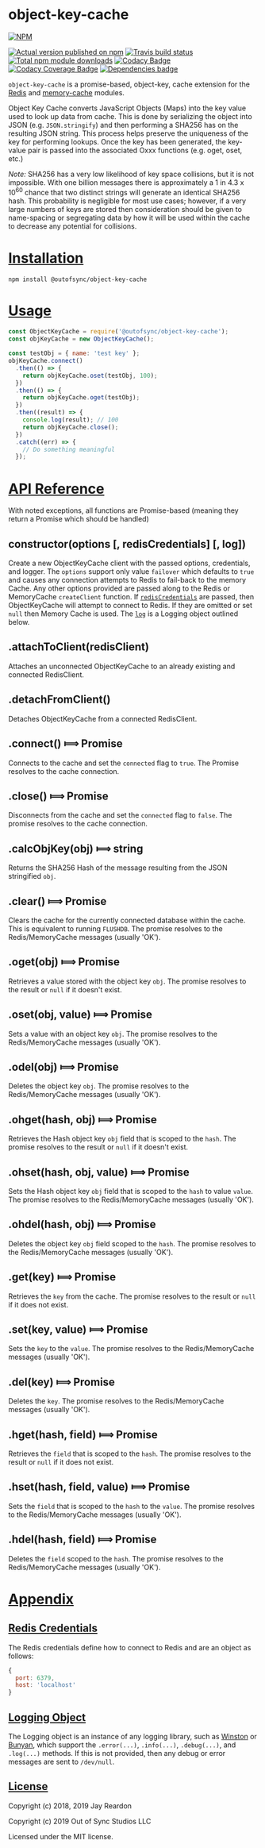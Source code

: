 # object-key-cache

[![NPM](https://nodei.co/npm/@outofsync/object-key-cache.png?downloads=true)](https://nodei.co/npm/@outofsync/object-key-cache/)

[![Actual version published on npm](http://img.shields.io/npm/v/@outofsync/object-key-cache.svg)](https://www.npmjs.org/package/@outofsync/object-key-cache)
[![Travis build status](https://travis-ci.org/OutOfSyncStudios/object-key-cache.svg)](https://www.npmjs.org/package/@outofsync/object-key-cache)
[![Total npm module downloads](http://img.shields.io/npm/dt/@outofsync/object-key-cache.svg)](https://www.npmjs.org/package/@outofsync/object-key-cache)
[![Codacy Badge](https://api.codacy.com/project/badge/Grade/c75048e51d8c4a2a85ba4ac3d2ec6e97)](https://www.codacy.com/app/OutOfSyncStudios/object-key-cache?utm_source=github.com&amp;utm_medium=referral&amp;utm_content=OutOfSyncStudios/object-key-cache&amp;utm_campaign=Badge_Grade)
[![Codacy Coverage Badge](https://api.codacy.com/project/badge/Coverage/c75048e51d8c4a2a85ba4ac3d2ec6e97)](https://www.codacy.com/app/OutOfSyncStudios/object-key-cache?utm_source=github.com&utm_medium=referral&utm_content=OutOfSyncStudios/object-key-cache&utm_campaign=Badge_Coverage)
[![Dependencies badge](https://david-dm.org/OutOfSyncStudios/object-key-cache/status.svg)](https://david-dm.org/OutOfSyncStudios/object-key-cache?view=list)

`object-key-cache` is a promise-based, object-key, cache extension for the [Redis](https://www.npmjs.com/package/redis) and [memory-cache](https://www.npmjs.com/package/@outofsync/memory-cache) modules.

Object Key Cache converts JavaScript Objects (Maps) into the key value used to look up data from cache. This is done by serializing the object into JSON (e.g. `JSON.stringify`) and then performing a SHA256 has on the resulting JSON string. This process helps preserve the uniqueness of the key for performing lookups. Once the key has been generated, the key-value pair is passed into the associated Oxxx functions (e.g. oget, oset, etc.)

*Note:* SHA256 has a very low likelihood of key space collisions, but it is not impossible. With one billion messages there is approximately a 1 in 4.3 x 10<sup>60</sup> chance that two distinct strings will generate an identical SHA256 hash. This probability is negligible for most use cases; however, if a very large numbers of keys are stored then consideration should be given to name-spacing or segregating data by how it will be used within the cache to decrease any potential for collisions.

# [Installation](#installation)
<a name="installation"></a>

```shell
npm install @outofsync/object-key-cache
```

# [Usage](#usage)
<a name="usage"></a>

```js
const ObjectKeyCache = require('@outofsync/object-key-cache');
const objKeyCache = new ObjectKeyCache();

const testObj = { name: 'test key' };
objKeyCache.connect()
  .then(() => {
    return objKeyCache.oset(testObj, 100);
  })
  .then(() => {
    return objKeyCache.oget(testObj);
  })
  .then((result) => {
    console.log(result); // 100
    return objKeyCache.close();
  })
  .catch((err) => {
    // Do something meaningful
  });
```

# [API Reference](#api)
<a name="api"></a>
With noted exceptions, all functions are Promise-based (meaning they return a Promise which should be handled)

## constructor(options [, redisCredentials] [, log])
Create a new ObjectKeyCache client with the passed options, credentials, and logger. The `options` support only value `failover` which defaults to `true` and causes any connection attempts to Redis to fail-back to the memory Cache. Any other options provided are passed along to the Redis or MemoryCache `createClient` function. If [`redisCredentials`](#redis-credentials) are passed, then ObjectKeyCache will attempt to connect to Redis. If they are omitted or set `null` then Memory Cache is used. The [`log`](#logging-obj) is a Logging object outlined below.

## .attachToClient(redisClient)
Attaches an unconnected ObjectKeyCache to an already existing and connected RedisClient.

## .detachFromClient()
Detaches ObjectKeyCache from a connected RedisClient.

## .connect() &#x27fe; Promise
Connects to the cache and set the `connected` flag to `true`. The Promise resolves to the cache connection.

## .close() &#x27fe; Promise
Disconnects from the cache and set the `connected` flag to `false`. The promise resolves to the cache connection.

## .calcObjKey(obj) &#x27fe; string
Returns the SHA256 Hash of the message resulting from the JSON stringified `obj`.

## .clear() &#x27fe; Promise
Clears the cache for the currently connected database within the cache. This is equivalent to running `FLUSHDB`.  The promise resolves to the Redis/MemoryCache messages (usually 'OK').

## .oget(obj) &#x27fe; Promise
Retrieves a value stored with the object key `obj`. The promise resolves to the result or `null` if it doesn't exist.

## .oset(obj, value) &#x27fe; Promise
Sets a value with an object key `obj`. The promise resolves to the Redis/MemoryCache messages (usually 'OK').

## .odel(obj) &#x27fe; Promise
Deletes the object key `obj`. The promise resolves to the Redis/MemoryCache messages (usually 'OK').

## .ohget(hash, obj) &#x27fe; Promise
Retrieves the Hash object key `obj` field that is scoped to the `hash`. The promise resolves to the result or `null` if it doesn't exist.

## .ohset(hash, obj, value) &#x27fe; Promise
Sets the Hash object key `obj` field that is scoped to the `hash` to value `value`. The promise resolves to the Redis/MemoryCache messages (usually 'OK').

## .ohdel(hash, obj) &#x27fe; Promise
Deletes the object key `obj` field scoped to the `hash`. The promise resolves to the Redis/MemoryCache messages (usually 'OK').

## .get(key) &#x27fe; Promise
Retrieves the `key` from the cache. The promise resolves to the result or `null` if it does not exist.

## .set(key, value) &#x27fe; Promise
Sets the `key` to the `value`. The promise resolves to the Redis/MemoryCache messages (usually 'OK').

## .del(key) &#x27fe; Promise
Deletes the `key`. The promise resolves to the Redis/MemoryCache messages (usually 'OK').

## .hget(hash, field) &#x27fe; Promise
Retrieves the `field` that is scoped to the `hash`. The promise resolves to the result or `null` if it does not exist.

## .hset(hash, field, value) &#x27fe; Promise
Sets the `field` that is scoped to the `hash` to the `value`. The promise resolves to the Redis/MemoryCache messages (usually 'OK').


## .hdel(hash, field) &#x27fe; Promise
Deletes the `field` scoped to the `hash`. The promise resolves to the Redis/MemoryCache messages (usually 'OK').

# [Appendix](#appendix)
<a name="appendix"></a>

## [Redis Credentials](#redis-credentials)
<a name="redis-credentials"></a>
The Redis credentials define how to connect to Redis and are an object as follows:
```js
{
  port: 6379,
  host: 'localhost'
}
```

## [Logging Object](#logging-obj)
<a name="logging-obj"></a>
The Logging object is an instance of any logging library, such as [Winston](https://www.npmjs.com/package/winston) or [Bunyan](https://www.npmjs.com/package/bunyan), which support the `.error(...)`, `.info(...)`, `.debug(...)`, and `.log(...)` methods. If this is not provided, then any debug or error messages are sent to `/dev/null`.

## [License](#license)
<a name="license"></a>

Copyright (c) 2018, 2019 Jay Reardon

Copyright (c) 2019 Out of Sync Studios LLC

Licensed under the MIT license.
